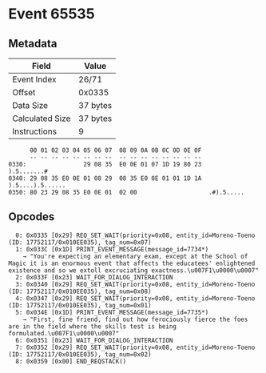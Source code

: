 # Event 65535

## Metadata

| Field           | Value    |
|-----------------|----------|
| Event Index     | 26/71    |
| Offset          | 0x0335   |
| Data Size       | 37 bytes |
| Calculated Size | 37 bytes |
| Instructions    | 9        |

```
      00 01 02 03 04 05 06 07  08 09 0A 0B 0C 0D 0E 0F
      -- -- -- -- -- -- -- --  -- -- -- -- -- -- -- --
0330:                29 08 35  E0 0E 01 07 1D 19 80 23       ).5.......#
0340: 29 08 35 E0 0E 01 08 29  08 35 E0 0E 01 01 1D 1A  ).5....).5......
0350: 80 23 29 08 35 E0 0E 01  02 00                    .#).5.....      
```

## Opcodes

```
  0: 0x0335 [0x29] REQ_SET_WAIT(priority=0x08, entity_id=Moreno-Toeno (ID: 17752117/0x010EE035), tag_num=0x07)
  1: 0x033C [0x1D] PRINT_EVENT_MESSAGE(message_id=7734*)
    → "You're expecting an elementary exam, except at the School of Magic it is an enormous event that affects the educatees' enlightened existence and so we extoll excruciating exactness.\u007F1\u0000\u0007"
  2: 0x033F [0x23] WAIT_FOR_DIALOG_INTERACTION
  3: 0x0340 [0x29] REQ_SET_WAIT(priority=0x08, entity_id=Moreno-Toeno (ID: 17752117/0x010EE035), tag_num=0x08)
  4: 0x0347 [0x29] REQ_SET_WAIT(priority=0x08, entity_id=Moreno-Toeno (ID: 17752117/0x010EE035), tag_num=0x01)
  5: 0x034E [0x1D] PRINT_EVENT_MESSAGE(message_id=7735*)
    → "First, fine friend, find out how ferociously fierce the foes are in the field where the skills test is being formulated.\u007F1\u0000\u0007"
  6: 0x0351 [0x23] WAIT_FOR_DIALOG_INTERACTION
  7: 0x0352 [0x29] REQ_SET_WAIT(priority=0x08, entity_id=Moreno-Toeno (ID: 17752117/0x010EE035), tag_num=0x02)
  8: 0x0359 [0x00] END_REQSTACK()
```
